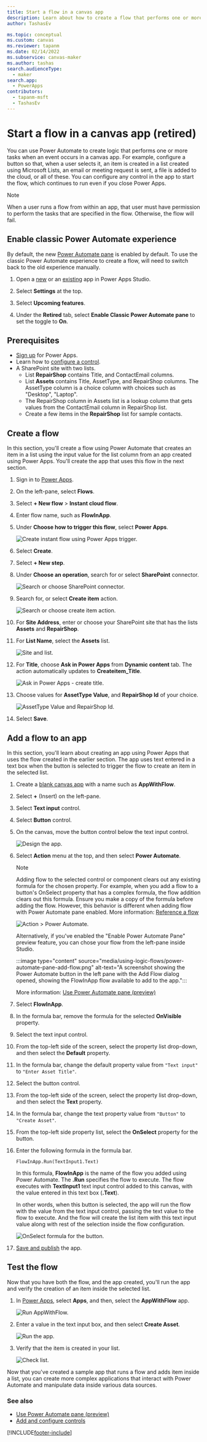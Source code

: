 ```yaml
---
title: Start a flow in a canvas app
description: Learn about how to create a flow that performs one or more tasks after an event, such as a user selecting a button, occurs in a canvas app.
author: TashasEv

ms.topic: conceptual
ms.custom: canvas
ms.reviewer: tapanm
ms.date: 02/14/2022
ms.subservice: canvas-maker
ms.author: tashas
search.audienceType: 
  - maker
search.app: 
  - PowerApps
contributors:
  - tapanm-msft
  - TashasEv
---
```

# Start a flow in a canvas app (retired)

You can use Power Automate to create logic that performs one or more tasks when an event occurs in a canvas app. For example, configure a button so that, when a user selects it, an item is created in a list created using Microsoft Lists, an email or meeting request is sent, a file is added to the cloud, or all of these. You can configure any control in the app to start the flow, which continues to run even if you close Power Apps.

> [!NOTE]
> When a user runs a flow from within an app, that user must have permission to perform the tasks that are specified in the flow. Otherwise, the flow will fail.

## Enable classic Power Automate experience

By default, the new [Power Automate pane](working-with-flows.md) is enabled by default. To use the classic Power Automate experience to create a flow, will need to switch back to the old experience manually.

1. Open a [new](data-platform-create-app.md) or an [existing](edit-app.md) app in Power Apps Studio.

1. Select **Settings** at the top.

1. Select **Upcoming features**.

1. Under the **Retired** tab, select **Enable Classic Power Automate pane** to set the toggle to **On**. 


## Prerequisites

- [Sign up](../signup-for-powerapps.md) for Power Apps.
- Learn how to [configure a control](add-configure-controls.md).
- A SharePoint site with two lists.
    - List **RepairShop** contains Title, and ContactEmail columns. 
    - List **Assets** contains Title, AssetType, and RepairShop columns. The AssetType column is a choice column with choices such as "Desktop", "Laptop".
    - The RepairShop column in Assets list is a lookup column that gets values from the ContactEmail column in RepairShop list.
    - Create a few items in the **RepairShop** list for sample contacts.

## Create a flow

In this section, you'll create a flow using Power Automate that creates an item in a list using the input value for the list column from an app created using Power Apps. You'll create the app that uses this flow in the next section.

1. Sign in to [Power Apps](https://make.powerapps.com).

1. On the left-pane, select **Flows**.

1. Select **+ New flow** > **Instant cloud flow**.

1. Enter flow name, such as **FlowInApp**.

1. Under **Choose how to trigger this flow**, select **Power Apps**.

    ![Create instant flow using Power Apps trigger.](./media/using-logic-flows/ceate-instant-flow.png "Create instant flow using Power Apps trigger")

1. Select **Create**.

1. Select **+ New step**.

1. Under **Choose an operation**, search for or select **SharePoint** connector.

    ![Search or choose SharePoint connector.](./media/using-logic-flows/choose-sharepoint-connector.png "Search or choose SharePoint connector")

1. Search for, or select **Create item** action.

    ![Search or choose create item action.](./media/using-logic-flows/sharepoint-create-item-action.png "Search or choose create item action")

1. For **Site Address**, enter or choose your SharePoint site that has the lists **Assets** and **RepairShop**.

1. For **List Name**, select the **Assets** list.

    ![Site and list.](./media/using-logic-flows/site-and-list.png "Site and list")

1. For **Title**, choose **Ask in Power Apps** from **Dynamic content** tab. The action automatically updates to **Createitem_Title**.

    ![Ask in Power Apps - create title.](./media/using-logic-flows/ask-in-powerapps-create-title.png "Ask in Power Apps - create title")

1. Choose values for **AssetType Value**, and **RepairShop Id** of your choice.

    ![AssetType Value and RepairShop Id.](./media/using-logic-flows/assettype-repairshopid.png "AssetType Value and RepairShop Id")

1. Select **Save**.

## Add a flow to an app

In this section, you'll learn about creating an app using Power Apps that uses the flow created in the earlier section. The app uses text entered in a text box when the button is selected to trigger the flow to create an item in the selected list.

1. Create a [blank canvas app](create-blank-app.md) with a name such as **AppWithFlow**.

1. Select **+** (Insert) on the left-pane.

1. Select **Text input** control.

1. Select **Button** control.

1. On the canvas, move the button control below the text input control.

    ![Design the app.](./media/using-logic-flows/assettype-repairshopid.png "Design the app")

1. Select **Action** menu at the top, and then select **Power Automate**.
    
    > [!NOTE]
    > Adding flow to the selected control or component clears out any existing formula for the chosen property. For example, when you add a flow to a button's OnSelect property that has a complex formula, the flow addition clears out this formula. Ensure you make a copy of the formula before adding the flow. However, this behavior is different when adding flow with Power Automate pane enabled. More information: [Reference a flow](working-with-flows.md#reference-a-flow)

    ![Action > Power Automate.](./media/using-logic-flows/action-power-automate.png "Action > Power Automate")

    Alternatively, if you've enabled the "Enable Power Automate Pane" preview feature, you can chose your flow from the left-pane inside Studio.
    
    :::image type="content" source="media/using-logic-flows/power-automate-pane-add-flow.png" alt-text="A screenshot showing the Power Automate button in the left pane with the Add Flow dialog opened, showing the FlowInApp flow available to add to the app.":::

   More information: [Use Power Automate pane (preview)](working-with-flows.md)

1. Select **FlowInApp**.

1. In the formula bar, remove the formula for the selected **OnVisible** property.

1. Select the text input control.

1. From the top-left side of the screen, select the property list drop-down, and then select the **Default** property.

1. In the formula bar, change the default property value from `"Text input"` to `"Enter Asset Title"`.

1. Select the button control.

1. From the top-left side of the screen, select the property list drop-down, and then select the **Text** property.

1. In the formula bar, change the text property value from `"Button"` to `"Create Asset"`.

1. From the top-left side property list, select the **OnSelect** property for the button.

1. Enter the following formula in the formula bar.

    ```powerapps-dot
    FlowInApp.Run(TextInput1.Text)
    ```

    In this formula, **FlowInApp** is the name of the flow you added using Power Automate. The **.Run** specifies the flow to execute. The flow executes with **TextInput1** text input control added to this canvas, with the value entered in this text box (**.Text**). 

    In other words, when this button is selected, the app will run the flow with the value from the text input control, passing the text value to the flow to execute. And the flow will create the list item with this text input value along with rest of the selection inside the flow configuration.

    ![OnSelect formula for the button.](./media/using-logic-flows/onselect-button.png "OnSelect formula for the button")


1. [Save and publish](save-publish-app.md) the app.

## Test the flow

Now that you have both the flow, and the app created, you'll run the app and verify the creation of an item inside the selected list.

1. In [Power Apps](https://make.powerapps.com), select **Apps**, and then, select the **AppWithFlow** app.

    ![Run AppWithFlow.](./media/using-logic-flows/run-app-with-flow.png "Run AppWithFlow")

1. Enter a value in the text input box, and then select **Create Asset**.

    ![Run the app.](./media/using-logic-flows/run-app.png "Run the app")

1. Verify that the item is created in your list.

    ![Check list.](./media/using-logic-flows/check-sharepoint-list.png "Check list")

Now that you've created a sample app that runs a flow and adds item inside a list, you can create more complex applications that interact with Power Automate and manipulate data inside various data sources.

### See also

- [Use Power Automate pane (preview)](working-with-flows.md)
- [Add and configure controls](add-configure-controls.md)

[!INCLUDE[footer-include](../../includes/footer-banner.md)]

 

